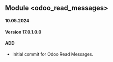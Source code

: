 ## Module <odoo_read_messages>

#### 10.05.2024
#### Version 17.0.1.0.0
#### ADD
- Initial commit for Odoo Read Messages.
